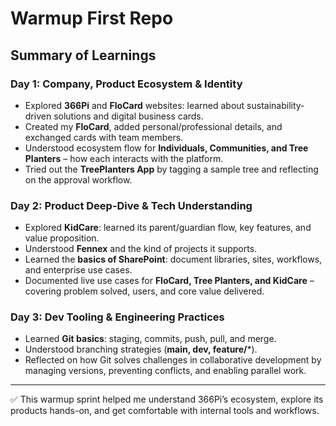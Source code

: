 # Warmup First Repo

## Summary of Learnings  

### **Day 1: Company, Product Ecosystem & Identity**  
- Explored **366Pi** and **FloCard** websites: learned about sustainability-driven solutions and digital business cards.  
- Created my **FloCard**, added personal/professional details, and exchanged cards with team members.  
- Understood ecosystem flow for **Individuals, Communities, and Tree Planters** – how each interacts with the platform.  
- Tried out the **TreePlanters App** by tagging a sample tree and reflecting on the approval workflow.  

### **Day 2: Product Deep-Dive & Tech Understanding**  
- Explored **KidCare**: learned its parent/guardian flow, key features, and value proposition.  
- Understood **Fennex** and the kind of projects it supports.  
- Learned the **basics of SharePoint**: document libraries, sites, workflows, and enterprise use cases.  
- Documented live use cases for **FloCard, Tree Planters, and KidCare** – covering problem solved, users, and core value delivered.  

### **Day 3: Dev Tooling & Engineering Practices**  
- Learned **Git basics**: staging, commits, push, pull, and merge.  
- Understood branching strategies (**main, dev, feature/***).  
- Reflected on how Git solves challenges in collaborative development by managing versions, preventing conflicts, and enabling parallel work.  

---
✅ This warmup sprint helped me understand 366Pi’s ecosystem, explore its products hands-on, and get comfortable with internal tools and workflows.  
